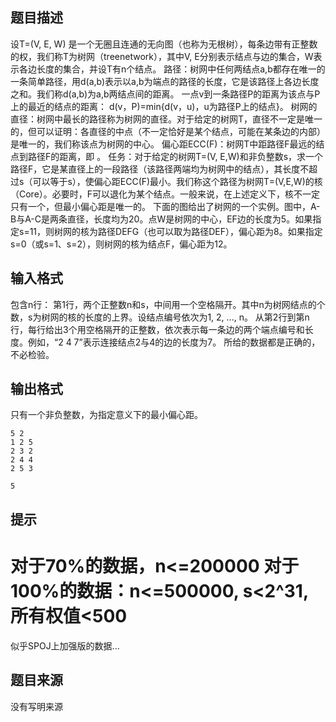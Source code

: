 


## 题目描述
设T=(V, E, W) 是一个无圈且连通的无向图（也称为无根树），每条边带有正整数的权，我们称T为树网（treenetwork），其中V, E分别表示结点与边的集合，W表示各边长度的集合，并设T有n个结点。
路径：树网中任何两结点a,b都存在唯一的一条简单路径，用d(a,b)表示以a,b为端点的路径的长度，它是该路径上各边长度之和。我们称d(a,b)为a,b两结点间的距离。
一点v到一条路径P的距离为该点与P上的最近的结点的距离：
d(v，P)=min{d(v，u)，u为路径P上的结点}。
树网的直径：树网中最长的路径称为树网的直径。对于给定的树网T，直径不一定是唯一的，但可以证明：各直径的中点（不一定恰好是某个结点，可能在某条边的内部）是唯一的，我们称该点为树网的中心。
偏心距ECC(F)：树网T中距路径F最远的结点到路径F的距离，即
。
任务：对于给定的树网T=(V, E,W)和非负整数s，求一个路径F，它是某直径上的一段路径（该路径两端均为树网中的结点），其长度不超过s（可以等于s），使偏心距ECC(F)最小。我们称这个路径为树网T=(V,E,W)的核（Core）。必要时，F可以退化为某个结点。一般来说，在上述定义下，核不一定只有一个，但最小偏心距是唯一的。
下面的图给出了树网的一个实例。图中，A-B与A-C是两条直径，长度均为20。点W是树网的中心，EF边的长度为5。如果指定s=11，则树网的核为路径DEFG（也可以取为路径DEF），偏心距为8。如果指定s=0（或s=1、s=2），则树网的核为结点F，偏心距为12。
## 输入格式
包含n行：
第1行，两个正整数n和s，中间用一个空格隔开。其中n为树网结点的个数，s为树网的核的长度的上界。设结点编号依次为1, 2, ..., n。
从第2行到第n行，每行给出3个用空格隔开的正整数，依次表示每一条边的两个端点编号和长度。例如，“2 4 7”表示连接结点2与4的边的长度为7。
所给的数据都是正确的，不必检验。
## 输出格式
只有一个非负整数，为指定意义下的最小偏心距。

```input1
5 2
1 2 5
2 3 2
2 4 4
2 5 3

```
```output1
5
```

## 提示
对于70%的数据，n<=200000
对于100%的数据：n<=500000, s<2^31, 所有权值<500
==============================================
似乎SPOJ上加强版的数据...
## 题目来源
没有写明来源


